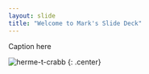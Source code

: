 ```yaml
---
layout: slide
title: "Welcome to Mark's Slide Deck"
---
```


Caption here

![herme-t-crabb](https://octodex.github.com/images/herme-t-crabb.png)
{: .center}
